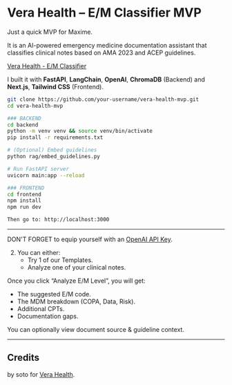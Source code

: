  # Vera Health – E/M Classifier MVP

Just a quick MVP for Maxime.

It is an AI-powered emergency medicine documentation assistant that classifies clinical notes based on AMA 2023 and ACEP guidelines. 

[Vera Health - E/M Classifier](https://vera-health-mvp-soto.vercel.app/)

I built it with **FastAPI**, **LangChain**, **OpenAI**, **ChromaDB** (Backend) and **Next.js**, **Tailwind CSS** (Frontend).

```bash
git clone https://github.com/your-username/vera-health-mvp.git
cd vera-health-mvp

### BACKEND
cd backend
python -m venv venv && source venv/bin/activate
pip install -r requirements.txt

# (Optional) Embed guidelines
python rag/embed_guidelines.py

# Run FastAPI server
uvicorn main:app --reload

### FRONTEND
cd frontend
npm install
npm run dev

Then go to: http://localhost:3000
```
---

DON'T FORGET to equip yourself with an [OpenAI API Key](https://platform.openai.com/api-keys).

2. You can either:
   - Try 1 of our Templates.
   - Analyze one of your clinical notes.


Once you click “Analyze E/M Level”, you will get:
- The suggested E/M code.
- The MDM breakdown (COPA, Data, Risk).
- Additional CPTs.
- Documentation gaps.

You can optionally view document source & guideline context.

---

## Credits

by soto for [Vera Health](https://www.vera-health.ai/).
